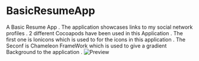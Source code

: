 # BasicResumeApp
A Basic Resume App . The application showcases links to my social network profiles . 
2 different Cocoapods have been used in this Application .
The first one is Ionicons which is used to for the icons in this application . 
The Seconf is Chameleon FrameWork which is used to give a gradient Background to the application . 
![Preview](https://cloud.githubusercontent.com/assets/12775360/19832958/6cba1c6e-9e4f-11e6-8237-8f7b0a36d891.jpg)
